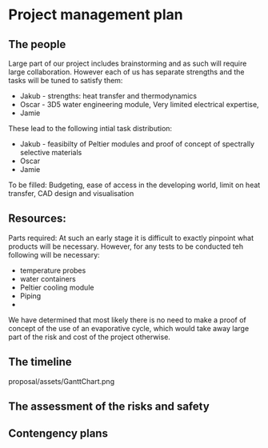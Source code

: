 # Project management plan

## The people
Large part of our project includes brainstorming and as such will require large collaboration. However each of us has separate strengths and the tasks will be tuned to satisfy them:

- Jakub - strengths: heat transfer and thermodynamics
- Oscar - 3D5 water engineering module, Very limited electrical expertise, 
- Jamie

These lead to the following intial task distribution:
- Jakub - feasibilty of Peltier modules and proof of concept of spectrally selective materials
- Oscar
- Jamie

To be filled: Budgeting, ease of access in the developing world, limit on heat transfer, CAD design and visualisation

## Resources:

Parts required:
At such an early stage it is difficult to exactly pinpoint what products will be necessary. However, for any tests to be conducted teh following will be necessary:
 - temperature probes
 - water containers
 - Peltier cooling module
 - Piping
 - 
We have determined that most likely there is no need to make a proof of concept of the use of an evaporative cycle, which would take away large part of the risk and cost of the project otherwise.



## The timeline

proposal/assets/GanttChart.png

## The assessment of the risks and safety



## Contengency plans
